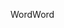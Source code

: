 <span data-ttu-id="5847f-101">Word</span><span class="sxs-lookup"><span data-stu-id="5847f-101">Word</span></span>